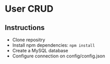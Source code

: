User CRUD
=========

Instructions
------------

- Clone repositry
- Install npm dependencies: `npm install`
- Create a MySQL database
- Configure connection on config/config.json
